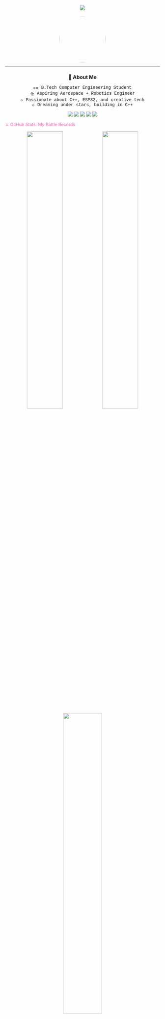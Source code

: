<!-- Profile Header -->
<h1 align="center">
  <img src="https://readme-typing-svg.herokuapp.com?font=Press+Start+2P&size=16&duration=3000&color=FF69B4&center=true&vCenter=true&width=800&height=45&lines=Hi+I'm+Taniksha+%F0%9F%91%8B;Engineering+my+way+through+code%2C+stars+%26+robots+%E2%9C%A8;" />
</h1>

<!-- 8-bit Pixel Avatar (Optional) -->
<p align="center">
  <img src="https://avatars.githubusercontent.com/u/00000000?v=4" width="150" style="border-radius:50%;" />
</p>

---

<h3 align="center">🎯 About Me</h3>

<p align="center" style="font-family:'Courier New', monospace;">
  👩‍💻 B.Tech Computer Engineering Student <br>
  🛸 Aspiring Aerospace + Robotics Engineer <br>
  💖 Passionate about C++, ESP32, and creative tech <br>
  🌌 Dreaming under stars, building in C++
</p>

<p align="center"> <img src="https://img.shields.io/badge/C%2B%2B-FF69B4?style=for-the-badge&logo=c%2B%2B&logoColor=white"/> <img src="https://img.shields.io/badge/ESP32-FF69B4?style=for-the-badge&logo=espressif&logoColor=white"/> <img src="https://img.shields.io/badge/GitHub-FF69B4?style=for-the-badge&logo=github&logoColor=white"/> <img src="https://img.shields.io/badge/HTML5-FF69B4?style=for-the-badge&logo=html5&logoColor=white"/> <img src="https://img.shields.io/badge/VSCode-FF69B4?style=for-the-badge&logo=visual-studio-code&logoColor=white"/> </p>

<span style="color:#FF69B4">⚔️ GitHub Stats: My Battle Records</span>
<p align="center"> <img src="https://github-readme-stats.vercel.app/api?username=Taniksha-shah&show_icons=true&theme=maroongold&title_color=FF69B4&text_color=FF69B4&icon_color=FF69B4&bg_color=000000" width="48%" /> <img src="https://github-readme-streak-stats.herokuapp.com?user=Taniksha-shah&theme=maroongold&ring=FF69B4&fire=FF69B4&currStreakLabel=FF69B4&background=000000" width="48%" /> </p> <p align="center"> <img src="https://github-readme-stats.vercel.app/api/top-langs/?username=Taniksha-shah&layout=compact&theme=maroongold&title_color=FF69B4&text_color=FF69B4&bg_color=000000" width="50%" /> </p>

![snake gif](https://github.com/Taniksha-shah/Taniksha-shah/raw/output/github-contribution-grid-snake.gif)
